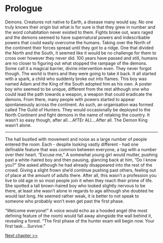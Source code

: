 # Prologue

Demons. Creatures not native to Earth, a disease many would say. No one truly knows their origin but what is for sure is that they grew in number and the word cohabitation never existed to them. Fights broke out, wars raged and the demons seemed to have supernatural powers and indescribable powers that could easily overcome the humans. Taking over the North of the continent their forces spread until they got to a ridge. One that divided the North and the South, it seemed like it would be no challenge for them to cross over however they never did. 100 years have passed and still, humans are no closer to figuring out what stopped the rampage of the demons. Some call it a magical barrier, divine intervention even.
They never forgot though. The world is theirs and they were going to take it back. It all started with a spark, a child who suddenly broke out into flames. This boy was named Adam and the King of the South adopted him as his own. A poster boy who seemed to be unique, different from the rest although one who could lead the path towards a weapon, a weapon that could eradicate the demons. From there, many people with powers started to appear spontaneously across the continent. As such, an organisation was formed called The Guild of Hunters. They would occasionally be deployed to the North Continent and fight demons in the name of retaking the country. It wasn’t so easy though, after all….AfTEr ALl….After all. The Demon King wasn’t alone.

---

The hall bustled with movement and noise as a large number of people entered the room. Each - despite looking vastly different - had one definable feature that was common between everyone, a tag with a number over their heart. 
“Excuse me,” A somewhat young girl would mutter, pushing past a white-haired boy and then pausing, glancing back at him, “Do I know you?” She asked although he had already disappeared into the rest of the crowd. Giving a slight frown she’d continue pushing past others, feeling out of place at the amount of adults there. After all, this wasn’t a profession you live to old age in so most people join it when they reach their prime of life. She spotted a tall brown-haired boy who looked slightly nervous to be there, at least she wasn’t alone in regards to age although she doubted he would last long. He seemed rather weak, it is better to not speak to someone who probably won’t even get past the first phase. 

“Welcome everyone!” A voice would echo as a hooded angel (the most defining feature of the room) would fall away alongside the wall behind it, revealing a forest. “The first phase of the hunter exam will begin now. Your first task….Survive.”

[Next chapter >>](<Chapter 1.md>)

